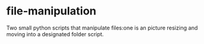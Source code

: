 # file-manipulation
Two small python scripts that manipulate files:one is an picture resizing and moving into a designated folder script.
